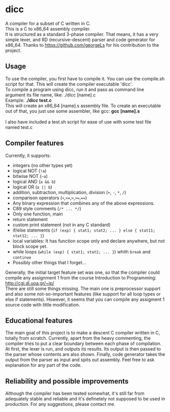 # dicc
A compiler for a subset of C written in C. <br/>
This is a C to x86_64 assembly compiler. <br/>
It is structured as a standard 3-phase compiler. That means, it has a very simple lexer, and RD (recursive-descent) parser
and code generator for x86_64.
Thanks to https://github.com/georgeLs for his contribution to the project.

## Usage
To use the compiler, you first have to compile it. You can use the compile.sh script for that. This will create
the compiler executable 'dicc'. <br/>
To compile a program using dicc, run it and pass as command line argument its file name, like: ./dicc [name].c <br/>
Example: __./dicc test.c__ <br/>
This will create an x86_64 [name].s assembly file. To create an executable out of that, you just use some assembler, like gcc:
__gcc [name].s__ <br/> <br/>
I also have included a test.sh script for ease of use with some test file named test.c

## Compiler features
Currently, it supports:

* integers (no other types yet)
* logical NOT (`!a`)
* bitwise NOT (`~a`)
* logical AND (`a && b`)
* logical OR (`a || b`)
* addition, subtraction, multiplication, division (`+`, `-`, `*`, `/`)
* comparison operators (`<`,`<=`,`>`,`>=`,`==`)
* Any binary expression that combines any of the above expressions.
* C89 style comments (`/* ... */`)
* Only one function, main
* return statement
* custom print statement (not in any C standard)
* if/else statements (`if (exp) { stat1; stat2; ... } else { stat11; stat12; ... }`)
* local variables:
    It has function scope only and declare anywhere, but not block scope yet.
* while loops (`while (exp) { stat1; stat2; ... }`) whith `break` and `continue`
* Possibly other things that I forget...

Generally, the initial target feature set was one, so that the compiler could compile any assignment 1 from
the course Introduction to Programming: http://cgi.di.uoa.gr/~ip/ <br/>
There are still some things missing. The main one is preprocessor support and also some not-so-important features
(like support for all loop types or else if statements). However, it seems that you can compile any assigment 1 source code
with little modification.

## Educational features
The main goal of this project is to make a descent C compiler written in C, totally from scratch.
Currently, apart from the heavy commenting, the compiler tries to put a clear boundary between each phase of compilation.
At first, the lexer is run, and outputs its results. Its output is then passed to the parser whose contents are also shown.
Finally, code generator takes the output from the parser as input and spits out assembly.
Feel free to ask explanation for any part of the code.

## Reliability and possible improvements
Although the compiler has been tested somewhat, it's still far from adequately stable and reliable and it's definetely
not supposed to be used in production.
For any suggestions, please contact me.
